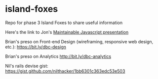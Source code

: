 # island-foxes
Repo for phase 3 Island Foxes to share useful information


Here's the link to Jon's [Maintainable Javascript presentation](https://docs.google.com/presentation/d/1f6TB8d5ymzPOdjIs1N6ArjEZumAMwPu6-652FR8b6ms/edit?usp=sharing)

Brian's preso on Front-end Design (wireframing, responsive web design, etc.):
https://bit.ly/dbc-design

Brian's preso on Analytics
http://bit.ly/dbc-analytics

Nil's rails devise gist: https://gist.github.com/nilthacker/1bb6301c363edc53e503
